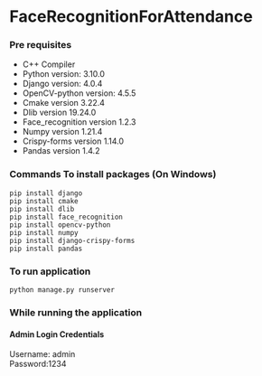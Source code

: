 # FaceRecognitionForAttendance
### Pre requisites<br />
- C++ Compiler<br />
- Python version: 3.10.0<br />
- Django version: 4.0.4<br />
- OpenCV-python version: 4.5.5<br />
- Cmake version 3.22.4<br />
- Dlib version 19.24.0<br />
- Face_recognition version 1.2.3<br />
- Numpy version 1.21.4<br />
- Crispy-forms version 1.14.0<br />
- Pandas version 1.4.2<br />

### Commands To install packages (On Windows)<br />
```
pip install django
pip install cmake
pip install dlib
pip install face_recognition
pip install opencv-python
pip install numpy
pip install django-crispy-forms
pip install pandas

```
### To run application
`python manage.py runserver`
### While running the application
#### Admin Login Credentials
Username: admin<br />
Password:1234
